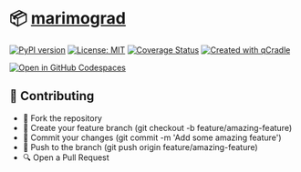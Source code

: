 # 📦 [marimograd](https://tschm.github.io/marimograd/book)

[![PyPI version](https://badge.fury.io/py/marimograd.svg)](https://badge.fury.io/py/marimograd)
[![License: MIT](https://img.shields.io/badge/License-MIT-yellow.svg)](LICENSE.txt)
[![Coverage Status](https://coveralls.io/repos/github/tschm/marimograd/badge.svg?branch=main)](https://coveralls.io/github/tschm/marimograd?branch=main)
[![Created with qCradle](https://img.shields.io/badge/Created%20with-qCradle-blue?style=flat-square)](https://github.com/tschm/package)

[![Open in GitHub Codespaces](https://github.com/codespaces/badge.svg)](https://codespaces.new/tschm/marimograd)

## 👥 Contributing

- 🍴 Fork the repository
- 🌿 Create your feature branch (git checkout -b feature/amazing-feature)
- 💾 Commit your changes (git commit -m 'Add some amazing feature')
- 🚢 Push to the branch (git push origin feature/amazing-feature)
- 🔍 Open a Pull Request

